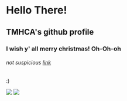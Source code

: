 # Hello There!

## TMHCA's github profile

### I wish y' all merry christmas! Oh-Oh-oh

###### not suspicious <a href="https://www.youtube.com/watch?v=aAkMkVFwAoo" target="_blank">*link*</a>

:)


<div>
  <img src="https://gifs.com/gif/doge-meme-song-wjxw1M"></img>
  <img src="https://giphy.com/gifs/wow-doge-fractal-oBQZIgNobc7ewVWvCd"></img>
</div>
